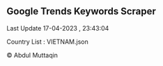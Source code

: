 

## Google Trends Keywords Scraper 
 
Last Update 17-04-2023 , 23:43:04

Country List :
VIETNAM.json



© Abdul Muttaqin 
